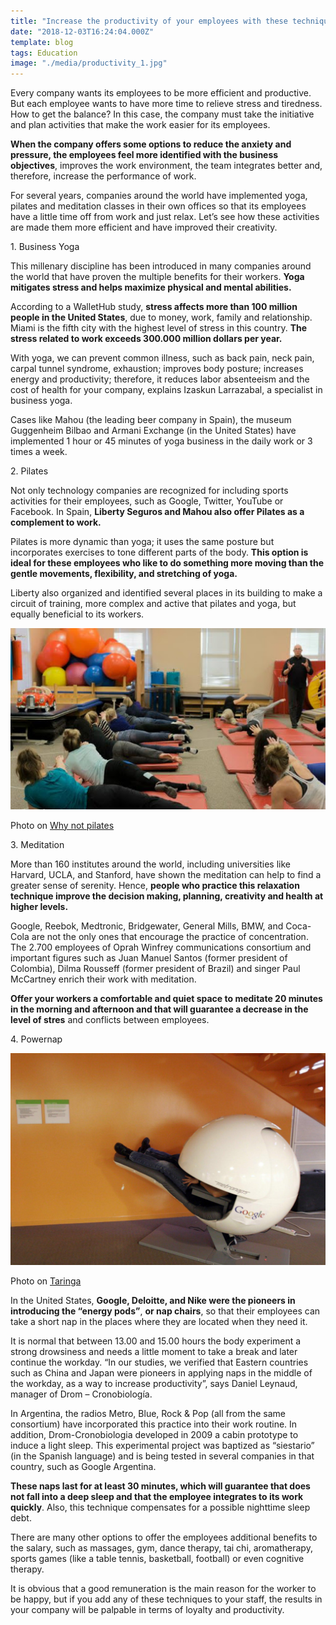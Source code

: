 ```yaml
---
title: "Increase the productivity of your employees with these techniques"
date: "2018-12-03T16:24:04.000Z"
template: blog
tags: Education
image: "./media/productivity_1.jpg"
---
```


Every company wants its employees to be more efficient and productive. But each employee wants to have more time to relieve stress and tiredness. How to get the balance? In this case, the company must take the initiative and plan activities that make the work easier for
its employees.

**When the company offers some options to reduce the anxiety and pressure, the employees feel more identified with the business objectives**, improves the work environment, the team integrates better and, therefore, increase the performance of work.

For several years, companies around the world have implemented yoga, pilates and meditation classes in their own offices so that its employees have a little time off from work and just relax. Let’s see how these activities are made them more efficient and have improved their creativity.

<title-2>1. Business Yoga</title-2>

This millenary discipline has been introduced in many companies around the world that have proven the multiple benefits for their workers. **Yoga mitigates stress and helps maximize physical and mental abilities.**   

According to a WalletHub study, **stress affects more than 100 million people in the United States**, due to money, work, family and relationship. Miami is the fifth city with the highest level of stress in this country. **The stress related to work exceeds 300.000 million dollars per year.**  

With yoga, we can prevent common illness, such as back pain, neck pain, carpal tunnel syndrome, exhaustion; improves body posture; increases energy and productivity; therefore, it reduces labor absenteeism and the cost of health for your company, explains Izaskun Larrazabal, a specialist in business yoga.

Cases like Mahou (the leading beer company in Spain), the museum Guggenheim Bilbao and Armani Exchange (in the United States) have implemented 1 hour or 45 minutes of yoga business in the daily work or 3 times a week.

<title-2>2. Pilates</title-2>

Not only technology companies are recognized for including sports activities for their employees, such as Google, Twitter, YouTube or Facebook. In Spain, **Liberty Seguros and Mahou also offer Pilates as a complement to work.**

Pilates is more dynamic than yoga; it uses the same posture but incorporates exercises to tone different parts of the body. **This option is ideal for these employees who like to do something more moving than the gentle movements, flexibility, and stretching of yoga.**

Liberty also organized and identified several places in its building to make a circuit of training, more complex and active that pilates and yoga, but equally beneficial to its workers.

![Productivity](./media/productivity_2.jpg)

<credits>Photo on [Why not pilates](https://whynotpilates.net/)</credits>

<title-2>3. Meditation</title-2>

More than 160 institutes around the world, including universities like Harvard, UCLA, and Stanford, have shown the meditation can help to find a greater sense of serenity. Hence, **people who practice this relaxation technique improve the decision making, planning, creativity and health at higher levels.**

Google, Reebok, Medtronic, Bridgewater, General Mills, BMW, and Coca-Cola are not the only ones that encourage the practice of concentration. The 2.700 employees of Oprah Winfrey communications consortium and important figures such as Juan Manuel Santos (former president of Colombia), Dilma Rousseff (former president of Brazil) and singer Paul McCartney enrich their work with meditation.

**Offer your workers a comfortable and quiet space to meditate 20 minutes in the morning and afternoon and that will guarantee a decrease in the level of stres** and conflicts between employees.

<title-2>4. Powernap</title-2>

![Productivity](./media/productivity_3.jpg)

<credits>Photo on [Taringa](https://www.taringa.net/)</credits>

In the United States, **Google, Deloitte, and Nike were the pioneers in introducing the “energy pods”**, **or nap chairs**, so that their employees can take a short nap in the places where they are located when they need it.

It is normal that between 13.00 and 15.00 hours the body experiment a strong drowsiness and needs a little moment to take a break and later continue the workday. “In our studies, we verified that Eastern countries such as China and Japan were pioneers in applying naps in the middle of the workday, as a way to increase productivity”, says Daniel Leynaud, manager of Drom – Cronobiología.

In Argentina, the radios Metro, Blue, Rock & Pop (all from the same consortium) have incorporated this practice into their work routine. In addition, Drom-Cronobiologia developed in 2009 a cabin prototype to induce a light sleep. This experimental project was baptized as “siestario” (in the Spanish language) and is being tested in several companies in that country, such as Google Argentina.  

**These naps last for at least 30 minutes, which will guarantee that does not fall into a deep sleep and that the employee integrates to its work quickly**. Also, this technique compensates for a possible nighttime sleep debt.  
 
There are many other options to offer the employees additional benefits to the salary, such as massages, gym, dance therapy, tai chi, aromatherapy, sports games (like a table tennis, basketball, football) or even cognitive therapy.

It is obvious that a good remuneration is the main reason for the worker to be happy, but if you add any of these techniques to your staff, the results in your company will be palpable in terms of loyalty and productivity.

